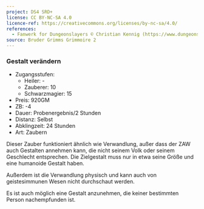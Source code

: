 ```yaml
---
project: DS4 SRD+
license: CC BY-NC-SA 4.0
licence-ref: https://creativecommons.org/licenses/by-nc-sa/4.0/
references: 
  - Fanwerk for Dungeonslayers © Christian Kennig (https://www.dungeonslayers.net/)
source: Bruder Grimms Grimmoire 2
---
```


### Gestalt verändern

- Zugangsstufen:
  - Heiler: -
  - Zauberer: 10
  - Schwarzmagier: 15
- Preis: 920GM
- ZB: -4
- Dauer: Probenergebnis/2 Stunden
- Distanz: Selbst
- Abklingzeit: 24 Stunden
- Art: Zaubern

Dieser Zauber funktioniert ähnlich wie Verwandlung, außer dass der ZAW auch Gestalten annehmen kann, die nicht seinem Volk oder seinem Geschlecht entsprechen. Die Zielgestalt muss nur in etwa seine Größe und eine humanoide Gestalt haben.

Außerdem ist die Verwandlung physisch und kann auch von geistesimmunen Wesen nicht durchschaut werden.

Es ist auch möglich eine Gestalt anzunehmen, die keiner bestimmten Person nachempfunden ist.

